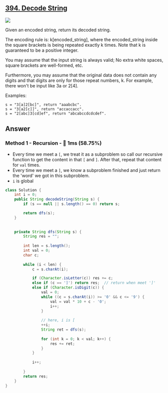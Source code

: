 ## [394. Decode String](https://leetcode.com/problems/decode-string/)

![](https://github.com/weltond/DataStructure/blob/master/medium.PNG)

Given an encoded string, return its decoded string.

The encoding rule is: k[encoded_string], where the encoded_string inside the square brackets is being repeated exactly k times. Note that k is guaranteed to be a positive integer.

You may assume that the input string is always valid; No extra white spaces, square brackets are well-formed, etc.

Furthermore, you may assume that the original data does not contain any digits and that digits are only for those repeat numbers, k. For example, there won't be input like 3a or 2[4].

Examples:

```
s = "3[a]2[bc]", return "aaabcbc".
s = "3[a2[c]]", return "accaccacc".
s = "2[abc]3[cd]ef", return "abcabccdcdcdef".
```

## Answer
### Method 1 - Recursion - :rabbit: 1ms (58.75%)

- Every time we meet a `[`, we treat it as a subproblem so call our recursive function to get the content in that `[` and `]`. After that, repeat that content for `val` times.
- Every time we meet a `]`, we know a subproblem finished and just return the 'word' we got in this subproblem.
- `i` is global

```java
class Solution {
    int i = 0;
    public String decodeString(String s) {
        if (s == null || s.length() == 0) return s;

        return dfs(s);
    }
    
    
    private String dfs(String s) {
        String res = "";
        
        int len = s.length();
        int val = 0;
        char c;
        
        while (i < len) {
            c = s.charAt(i);

            if (Character.isLetter(c)) res += c;
            else if (c == ']') return res;  // return when meet ']'
            else if (Character.isDigit(c)) {
                val = 0;
                while ((c = s.charAt(i)) >= '0' && c <= '9') {
                    val = val * 10 + c - '0';
                    i++;
                }
                
                // here, i is [
                ++i;
                String ret = dfs(s);
                
                for (int k = 0; k < val; k++) {
                    res += ret;
                }
            }
            
            i++;
            
        }
        return res;
    }
}
```
